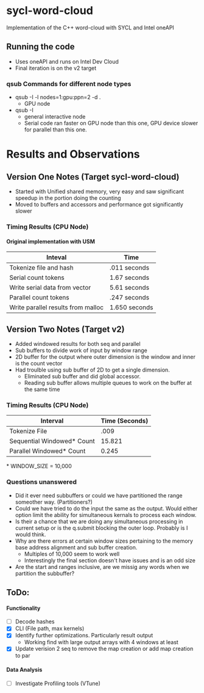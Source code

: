# sycl-word-cloud
Implementation of the C++ word-cloud with SYCL and Intel oneAPI

## Running the code
- Uses oneAPI and runs on Intel Dev Cloud
- Final iteration is on the v2 target
### qsub Commands for different node types
- qsub -I -l nodes=1:gpu:ppn=2 -d .
    - GPU node
- qsub -I
    - general interactive node
    - Serial code ran  faster on GPU node than this one, GPU device slower for parallel than this one.

# Results and Observations
## Version One Notes (Target sycl-word-cloud)
- Started with Unified shared memory, very easy and saw significant speedup in the portion doing the counting
- Moved to buffers and accessors and performance got significantly slower

### Timing Results (CPU Node)
#### Original implementation with USM
| Inteval | Time |
| --- | --- |
| Tokenize file and hash | .011 seconds |
| Serial count tokens | 1.67 seconds |
| Write serial data from vector | 5.61 seconds |
| Parallel count tokens | .247 seconds |
| Write parallel results from malloc | 1.650 seconds |

## Version Two Notes (Target v2)
- Added windowed results for both seq and parallel
- Sub buffers to divide work of input by window range
- 2D buffer for the output where outer dimension is the window and inner is the count vector
- Had troulble using sub buffer of 2D to get a single dimension. 
    - Eliminated sub buffer and did global accessor. 
    - Reading sub buffer allows multiple queues to work on the buffer at the same time


### Timing Results (CPU Node)
| Interval | Time (Seconds) |
| --- | --- |
| Tokenize File | .009 |
| Sequential Windowed* Count | 15.821 |
| Parallel Windowed* Count | 0.245 |
\* WINDOW_SIZE = 10,000

### Questions unanswered
- Did it ever need subbuffers or could we have partitioned the range someother way. (Partitioners?)
- Could we have tried to do the input the same as the output. Would either option limit the ability for simultaneous kernals to process each window. 
- Is their a chance that we are doing any simultaneous processing in current setup or is the q.submit blocking the outer loop. Probably is I would think. 
- Why are there errors at certain window sizes pertaining to the memory base address alignment and sub buffer creation.
    - Multiples of 10,000 seem to work well
    - Interestingly the final section doesn't have issues and is an odd size
- Are the start and ranges inclusive, are we missig any words when we partition the subbuffer?

## ToDo:
#### Functionality
- [ ] Decode hashes
- [x] CLI (File path, max kernels)
- [x] Identify further optimizations. Particularly result output
    - Working find with large output arrays with 4 windows at least
- [x] Update verision 2 seq to remove the map creation or add map creation to par
#### Data Analysis
- [ ] Investigate Profiling tools (VTune)